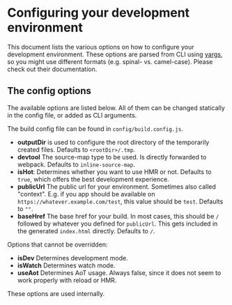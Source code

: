 # Configuring your development environment
This document lists the various options on how to configure your development environment. These options are parsed from CLI using [yargs](https://github.com/yargs/yargs), so you might use different formats (e.g. spinal- vs. camel-case). Please check out their documentation.

## The config options
The available options are listed below. All of them can be changed statically in the config file, or added as CLI arguments.

The build config file can be found in `config/build.config.js`.

  - **outputDir** is used to configure the root directory of the temporarily created files. Defaults to `<rootDir>/.tmp`.
  - **devtool** The source-map type to be used. Is directly forwarded to webpack. Defaults to `inline-source-map`.
  - **isHot**: Determines whether you want to use HMR or not. Defaults to `true`, which offers the best development experience.
  - **publicUrl** The public url for your environment. Sometimes also called "context". E.g. if you app should be available on `https://whatever.example.com/test`, this value should be `test`. Defaults to `""`.
  - **baseHref** The base href for your build. In most cases, this should be `/` followed by whatever you defined for `publicUrl`. This gets included in the generated `index.html` directly. Defaults to `/`.

Options that cannot be overridden:
  - **isDev** Determines development mode.
  - **isWatch** Determines watch mode.
  - **useAot** Determines AoT usage. Always false, since it does not seem to work properly with reload or HMR.

These options are used internally.